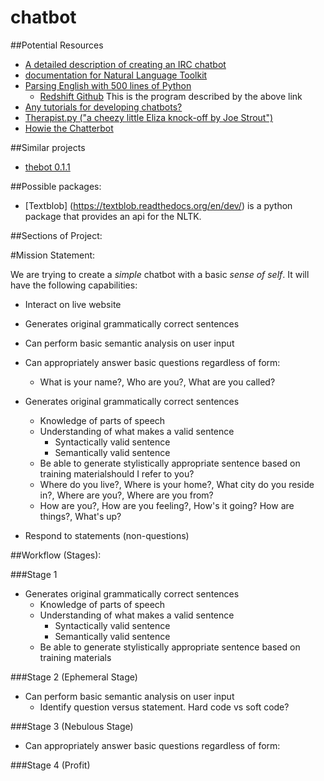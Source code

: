 chatbot
=======


##Potential Resources

   * [A detailed description of creating an IRC chatbot](http://eflorenzano.com/blog/2008/11/17/writing-markov-chain-irc-bot-twisted-and-python/)
   * [documentation for Natural Language Toolkit](http://www.nltk.org/)
   * [Parsing English with 500 lines of Python](https://honnibal.wordpress.com/2013/12/18/a-simple-fast-algorithm-for-natural-language-dependency-parsing/)
     * [Redshift Github](https://github.com/syllog1sm/redshift) This is the program described by the above link
   * [Any tutorials for developing chatbots?](http://stackoverflow.com/questions/9706769/any-tutorials-for-developing-chatbots)
   * [Therapist.py ("a cheezy little Eliza knock-off by Joe Strout")](http://www.strout.net/info/coding/python/ai/therapist.py)
   * [Howie the Chatterbot](http://howie.sourceforge.net/)

##Similar projects
* [thebot 0.1.1](https://github.com/svetlyak40wt/thebot)

##Possible packages:
   
* [Textblob] (https://textblob.readthedocs.org/en/dev/) is a python package that provides an api for the NLTK. 


##Sections of Project:

#Mission Statement:

We are trying to create a *simple* chatbot with a basic *sense of self*. It will have the following capabilities:

* Interact on live website

* Generates original grammatically correct sentences

* Can perform basic semantic analysis on user input
 
* Can appropriately answer basic questions regardless of form:
  * What is your name?, Who are you?, What are you called?
  
* Generates original grammatically correct sentences
  * Knowledge of parts of speech
  * Understanding of what makes a valid sentence
    * Syntactically valid sentence
    * Semantically valid sentence
  * Be able to generate stylistically appropriate sentence based on training materialshould I refer to you?
  * Where do you live?, Where is your home?, What city do you reside in?, Where are you?, Where are you from?
  * How are you?, How are you feeling?, How's it going? How are things?, What's up?
* Respond to statements (non-questions)


##Workflow (Stages):
 
###Stage 1
* Generates original grammatically correct sentences
  * Knowledge of parts of speech
  * Understanding of what makes a valid sentence
    * Syntactically valid sentence
    * Semantically valid sentence
  * Be able to generate stylistically appropriate sentence based on training materials


###Stage 2 (Ephemeral Stage)
* Can perform basic semantic analysis on user input
  * Identify question versus statement. Hard code vs soft code?

###Stage 3 (Nebulous Stage)
* Can appropriately answer basic questions regardless of form:

###Stage 4 (Profit)













